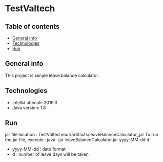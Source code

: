 # TestValtech
## Table of contents
* [General info](#general-info)
* [Technologies](#technologies)
* [Run](#setup)

## General info
This project is simple leave balance calculator.
	
## Technologies
* IntelliJ ultimate 2019.3
* Java version: 1.8
	
## Run
jar file location : TestValtech/out/artifacts/leaveBalanceCalculator_jar
To run the jar file, execute : java -jar leaveBalanceCalculator.jar yyyy-MM-dd d
 * yyyy-MM-dd : date format
 * d : number of leave days will be taken
